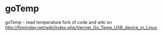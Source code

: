 goTemp
======

goTemp - read temperature
fork of code and wiki on http://finninday.net/wiki/index.php/Vernier_Go_Temp_USB_device_in_Linux
